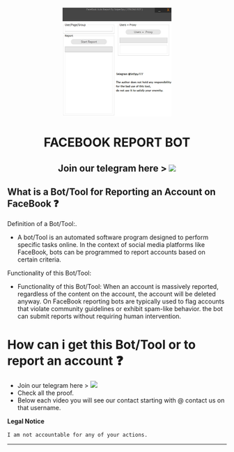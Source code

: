 <p align="center"><img src="logo.png" width="250px" height="250px" alt="insta logo"></p>

<h1 align="center">FACEBOOK REPORT BOT</h1>
<h2 align="center">Join our telegram here > <a href="https://tinyurl.com/2jwnzfvm"><img src="https://img.shields.io/badge/Telegram-2CA5E0?style=for-the-badge&logo=telegram&logoColor=white"></a></h2>

## What is a Bot/Tool for Reporting an Account on FaceBook ❓
   Definition of a Bot/Tool:.
  * <p>A bot/Tool is an automated software program designed to perform specific tasks online. In the context of social media platforms like FaceBook, bots can be programmed to report accounts based on certain criteria.</p>
   Functionality of this Bot/Tool: 
* <p>Functionality of this Bot/Tool: When an account is massively reported, regardless of the content on the account, the account will be deleted anyway. On FaceBook reporting bots are typically used to flag accounts that violate community guidelines or exhibit spam-like behavior. the bot can submit reports without requiring human intervention.</p>


# How can i get this Bot/Tool or to report an account ❓
  * Join our telegram here > <a href="https://tinyurl.com/2jwnzfvm"><img src="https://img.shields.io/badge/Telegram-2CA5E0?style=for-the-badge&logo=telegram&logoColor=white"></a>
  * Check all the proof.
  * Below each video you will see our contact starting with @ contact us on that username.
</pre>
</p>
</details>


**Legal Notice**

```console
I am not accountable for any of your actions.
```

---
